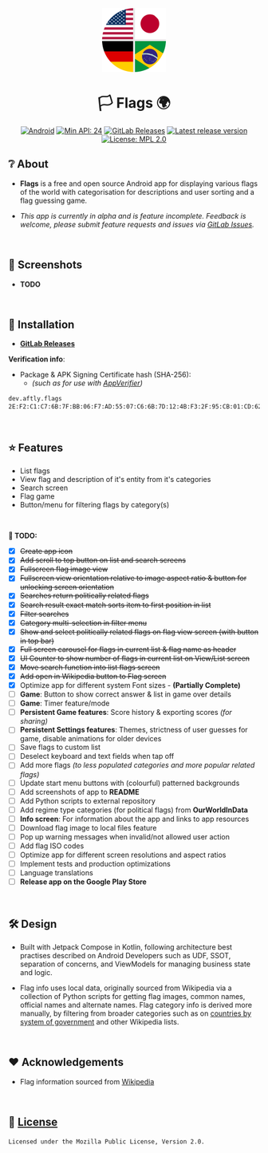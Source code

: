 <div align="center">
    <img src="assets/icon_round.png" width="128" height="128">
</div>

<div align="center">

# 🏳️ Flags 🌍

[![Android](https://img.shields.io/badge/Android-Platform?label=Platform&color=62a900)](https://www.android.com/)
[![Min API: 24](https://img.shields.io/badge/24-minSdkVersion?label=minSdkVersion&color=62a900)](https://developer.android.com/tools/releases/platforms#7.0)
[![GitLab Releases](https://img.shields.io/badge/GitLab_Releases-Download?label=Download&color=62a900)](https://gitlab.com/aftly/flags/-/releases)
[![Latest release version](https://img.shields.io/gitlab/v/release/aftly/flags?include_prereleases&color=dc5d18)](https://gitlab.com/aftly/flags/-/releases)
[![License: MPL 2.0](https://img.shields.io/badge/license-MPL%202.0-blue.svg)](https://gitlab.com/aftly/flags/-/blob/main/LICENSE)

</div>

## ❔ About
- **Flags** is a free and open source Android app for displaying various flags of the world with categorisation for descriptions and user sorting and a flag guessing game.

- *This app is currently in alpha and is feature incomplete. Feedback is welcome, please submit feature requests and issues via [GitLab Issues](https://gitlab.com/aftly/flags/-/issues).*
<br>

## 📸 Screenshots
- **TODO**
<br>

## 📱 Installation
- [**GitLab Releases**](https://gitlab.com/aftly/flags/-/releases)

**Verification info**:
- Package & APK Signing Certificate hash (SHA-256):
  - *(such as for use with [AppVerifier](https://github.com/soupslurpr/AppVerifier))*
```
dev.aftly.flags 2E:F2:C1:C7:6B:7F:BB:06:F7:AD:55:07:C6:6B:7D:12:4B:F3:2F:95:CB:01:CD:62:C8:DD:E2:F5:5F:3B:71:6C
```
<br>

## ⭐ Features
- List flags
- View flag and description of it's entity from it's categories
- Search screen
- Flag game
- Button/menu for filtering flags by category(s)
<br>

 **📌 TODO:**
- [x] ~~Create app icon~~
- [x] ~~Add scroll to top button on list and search screens~~
- [x] ~~Fullscreen flag image view~~
- [x] ~~Fullscreen view orientation relative to image aspect ratio & button for unlocking screen orientation~~
- [x] ~~Searches return politically related flags~~
- [x] ~~Search result exact match sorts item to first position in list~~
- [x] ~~Filter searches~~
- [x] ~~Category multi-selection in filter menu~~
- [x] ~~Show and select politically related flags on flag view screen (with button in top bar)~~
- [x] ~~Full screen carousel for flags in current list & flag name as header~~
- [x] ~~UI Counter to show number of flags in current list on View/List screen~~
- [x] ~~Move search function into list flags screen~~
- [x] ~~Add open in Wikipedia button to Flag screen~~
- [x] Optimize app for different system Font sizes - **(Partially Complete)**
- [ ] **Game**: Button to show correct answer & list in game over details
- [ ] **Game**: Timer feature/mode
- [ ] **Persistent Game features**: Score history & exporting scores *(for sharing)*
- [ ] **Persistent Settings features**: Themes, strictness of user guesses for game, disable animations for older devices
- [ ] Save flags to custom list
- [ ] Deselect keyboard and text fields when tap off
- [ ] Add more flags *(to less populated categories and more popular related flags)*
- [ ] Update start menu buttons with (colourful) patterned backgrounds
- [ ] Add screenshots of app to **README**
- [ ] Add Python scripts to external repository
- [ ] Add regime type categories (for political flags) from **OurWorldInData**
- [ ] **Info screen**: For information about the app and links to app resources
- [ ] Download flag image to local files feature
- [ ] Pop up warning messages when invalid/not allowed user action
- [ ] Add flag ISO codes
- [ ] Optimize app for different screen resolutions and aspect ratios
- [ ] Implement tests and production optimizations
- [ ] Language translations
- [ ] **Release app on the Google Play Store**
<br>


## 🛠 Design
- Built with Jetpack Compose in Kotlin, following architecture best practises described on Android Developers such as UDF, SSOT, separation of concerns, and ViewModels for managing business state and logic.

- Flag info uses local data, originally sourced from Wikipedia via a collection of Python scripts for getting flag images, common names, official names and alternate names.
Flag category info is derived more manually, by filtering from broader categories such as on [countries by system of government](https://en.wikipedia.org/wiki/List_of_countries_by_system_of_government) and other Wikipedia lists.
<br>

## ❤️ Acknowledgements 
 - Flag information sourced from [Wikipedia](https://en.wikipedia.org/wiki/Main_Page)
<br>

## 🔖 [License](https://gitlab.com/aftly/flags/-/blob/main/LICENSE)
```
Licensed under the Mozilla Public License, Version 2.0.
```

